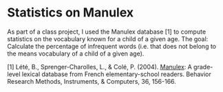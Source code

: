# Statistics on Manulex
As part of a class project, I used the Manulex database [1] to compute statistics on the vocabulary known for a child of a given age.
The goal: Calculate the percentage of infrequent words (i.e. that does not belong to the means vocabulary of a child of a given age).

[1] Lété, B., Sprenger-Charolles, L., & Colé, P. (2004). [Manulex](http://www.manulex.org/fr/home.html): A grade-level lexical database from French elementary-school readers. Behavior Research Methods, Instruments, & Computers, 36, 156-166.
